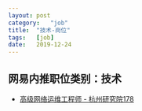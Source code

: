 ```yaml
---
layout:	post
category:	"job"
title:	"技术-岗位"
tags:	[job]
date:	2019-12-24
---
```

## 网易内推职位类别：技术
- [高级网络运维工程师 - 杭州研究院178](http://mobile.bole.netease.com/bole/boleDetail?id=17064&employeeId=346f03c3cda5f04c&key=all)
